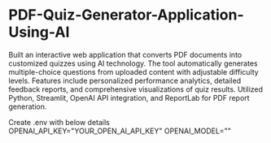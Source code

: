 # PDF-Quiz-Generator-Application-Using-AI
Built an interactive web application that converts PDF documents into customized quizzes using AI technology. The tool automatically generates multiple-choice questions from uploaded content with adjustable difficulty levels. Features include personalized performance analytics, detailed feedback reports, and comprehensive visualizations of quiz results. Utilized Python, Streamlit, OpenAI API integration, and ReportLab for PDF report generation.

Create .env with below details 
OPENAI_API_KEY="YOUR_OPEN_AI_API_KEY"
OPENAI_MODEL=""
